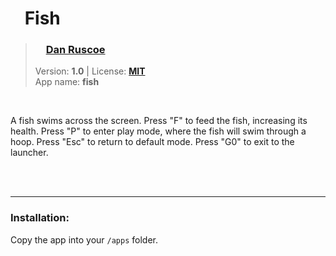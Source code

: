 <!---
This file is generated from the "details.yml" file. (Any changes here will be overwritten)
--->
# <img src="../../images/default_icon.png" width="16"> Fish
> ### <img src="https://github.com/ruscoe.png?size=26" width="13"> **[Dan Ruscoe](https://github.com/ruscoe)**  
> Version: **1.0** | License: **[MIT](https://github.com/echo-lalia/MicroHydra-Apps/blob/main/LICENSE)**  
> App name: **fish**
<br/>

A fish swims across the screen. Press "F" to feed the fish, increasing its health.
Press "P" to enter play mode, where the fish will swim through a hoop.
Press "Esc" to return to default mode.
Press "G0" to exit to the launcher.


<br/><br/>

-----
### Installation:
Copy the app into your `/apps` folder.


